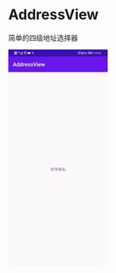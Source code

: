 # AddressView
简单的四级地址选择器


![演示](https://github.com/lianghao721/AddressView/blob/main/SVID_20201230_140105_1.gif)
